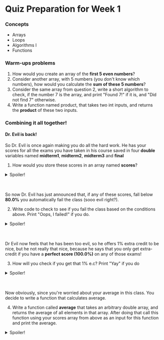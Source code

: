 # Quiz Preparation for Week 1

### Concepts
  * Arrays
  * Loops
  * Algorithms I
  * Functions


### Warm-ups problems
  1. How would you create an array of the **first 5 even numbers**?
  2. Consider another array, with 5 numbers (you don't know which numbers), how would you calculate the **sum of these 5 numbers**?
  3. Consider the same array from question 2, write a short algorithm to check, if the number 7 is the array, and print "Found 7!" if it is, and "Did not find 7" otherwise.
  4. Write a function named product, that takes two int inputs, and returns the **product** of these two inputs.

### Combining it all together!
#### Dr. Evil is back!
So Dr. Evil is once again making you do all the hard work. He has your scores for all the exams you have taken in his course saved in four **double** variables named **midterm1**, **midterm2**, **midterm3** and **final**

1. How would you store these scores in an array named **scores**?
<details>
  <summary>Spoiler!</summary>

  ```java
      double scores[] = {midterm1, midterm2, midterm3, final};
  ```
</details>
<br></br>

So now Dr. Evil has just announced that, if any of these scores, fall below **80.0%** you automatically fail the class (sooo evil right?).

2. Write code to check to see if you fail the class based on the conditions above. Print "Oops, I failed!" if you do.
<details>
  <summary>Spoiler!</summary>

  ```java
      for (int i = 0; i < scores.length; i++) {
        if (scores[i] < 80.0) {
          System.out.println("Oops, I failed");
          break;
        }
       }

       //or

       int i = 0;
       while (i < scores.length) {
        if (scores[i] < 80.0) {
          System.out.println("Oops, I failed");
          break;
        }
        i++;
       }
  ```
</details>
<br></br>

Dr Evil now feels that he has been too evil, so he offers 1% extra credit to be nice, but he not really that nice, because he says that you only get extra-credit if you have a **perfect score (100.0%)** on any of those exams!

3. How will you check if you get that 1% e.c? Print "Yay" if you do
<details>
  <summary>Spoiler!</summary>

  ```java
      for (int i = 0; i < scores.length; i++) {
        if (scores[i] == 100.0){
          System.out.println("Yay");
          break;
         }
        }
  ```
</details>
<br></br>

Now obviously, since you're worried about your average in this class. You decide to write a function that calculates average.

4. Write a function called **average** that takes an arbitrary double array, and returns the average of all elements in that array. After doing that call this function using your scores array from above as an input for this function and print the average.
<details>
  <summary>Spoiler!</summary>

  ```java
      double average(double[] arr) {
        double sum = 0;
        for (int i = 0; i < arr.length; i++) {
          sum += arr[i]; // you can also do sum = sum + arr[i];
        }
        return sum/arr.length;
       }

      // somewhere else
      System.out.println(average(scores));
  ```
</details>
<br></br>
